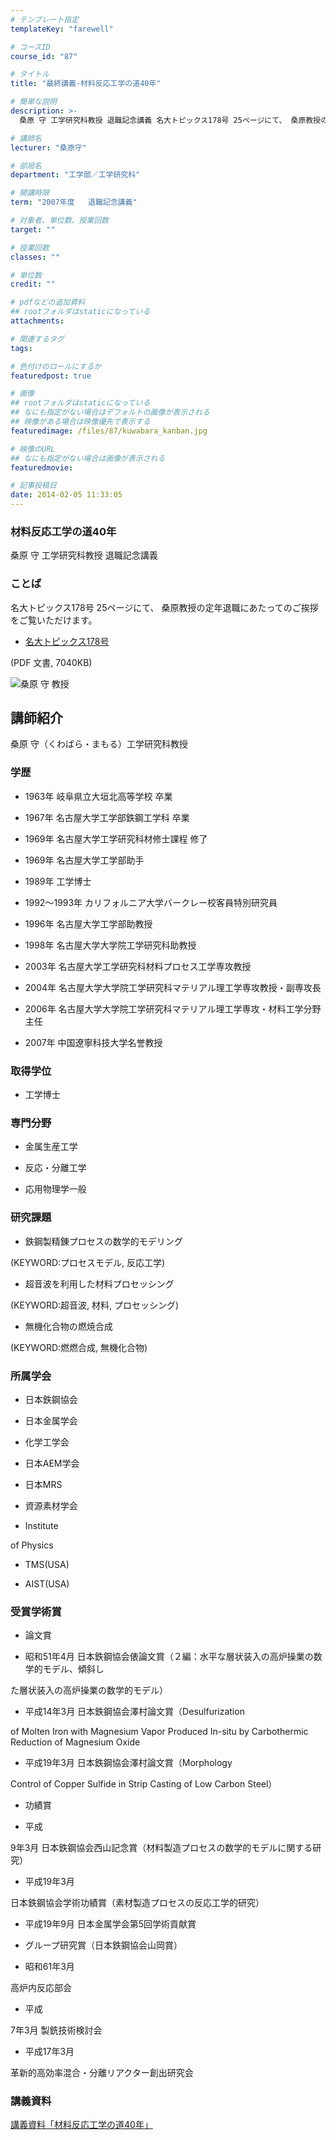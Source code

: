 ```yaml
---
# テンプレート指定
templateKey: "farewell"

# コースID
course_id: "87"

# タイトル
title: "最終講義-材料反応工学の道40年"

# 簡単な説明
description: >-
  桑原 守 工学研究科教授 退職記念講義 名大トピックス178号 25ページにて、 桑原教授の定年退職にあたってのご挨拶をご覧いただけます。   * [名大トピックス178号][1] (P...

# 講師名
lecturer: "桑原守"

# 部局名
department: "工学部／工学研究科"

# 開講時限
term: "2007年度	退職記念講義"

# 対象者、単位数、授業回数
target: ""

# 授業回数
classes: ""

# 単位数
credit: ""

# pdfなどの追加資料
## rootフォルダはstaticになっている
attachments: 

# 関連するタグ
tags:

# 色付けのロールにするか
featuredpost: true

# 画像
## rootフォルダはstaticになっている
## なにも指定がない場合はデフォルトの画像が表示される
## 映像がある場合は映像優先で表示する
featuredimage: /files/87/kuwabara_kanban.jpg

# 映像のURL
## なにも指定がない場合は画像が表示される
featuredmovie: 

# 記事投稿日
date: 2014-02-05 11:33:05
---
```


### 材料反応工学の道40年

桑原 守 工学研究科教授 退職記念講義

### ことば

名大トピックス178号 25ページにて、 桑原教授の定年退職にあたってのご挨拶をご覧いただけます。

* [名大トピックス178号][1]

(PDF 文書, 7040KB)

[1]: http://www.nagoya-u.ac.jp/about-nu/public-relations/publication/upload_images/no178.pdf

![桑原 守 教授](/files/87/kuwabara_kao.jpg) 

## 講師紹介

桑原 守（くわばら・まもる）工学研究科教授

### 学歴

* 1963年  岐阜県立大垣北高等学校 卒業

* 1967年  名古屋大学工学部鉄鋼工学科 卒業

* 1969年  名古屋大学工学研究科材修士課程 修了

* 1969年  名古屋大学工学部助手

* 1989年  工学博士

* 1992〜1993年 カリフォルニア大学バークレー校客員特別研究員

* 1996年  名古屋大学工学部助教授

* 1998年  名古屋大学大学院工学研究科助教授

* 2003年  名古屋大学工学研究科材料プロセス工学専攻教授

* 2004年  名古屋大学大学院工学研究科マテリアル理工学専攻教授・副専攻長

* 2006年  名古屋大学大学院工学研究科マテリアル理工学専攻・材料工学分野主任

* 2007年  中国遼寧科技大学名誉教授

### 取得学位

* 工学博士

### 専門分野

* 金属生産工学

* 反応・分離工学

* 応用物理学一般

### 研究課題

* 鉄鋼製精錬プロセスの数学的モデリング

(KEYWORD:プロセスモデル, 反応工学)

* 超音波を利用した材料プロセッシング

(KEYWORD:超音波, 材料, プロセッシング)

* 無機化合物の燃焼合成

(KEYWORD:燃燃合成, 無機化合物)

### 所属学会

* 日本鉄鋼協会

* 日本金属学会

* 化学工学会

* 日本AEM学会

* 日本MRS

* 資源素材学会

* Institute

of Physics

* TMS(USA)

* AIST(USA)

### 受賞学術賞

* 論文賞

* 昭和51年4月 日本鉄鋼協会俵論文賞（２編：水平な層状装入の高炉操業の数学的モデル、傾斜し

た層状装入の高炉操業の数学的モデル）

* 平成14年3月 日本鉄鋼協会澤村論文賞（Desulfurization

of Molten Iron with Magnesium Vapor Produced In-situ by Carbothermic Reduction of Magnesium Oxide

* 平成19年3月 日本鉄鋼協会澤村論文賞（Morphology

Control of Copper Sulfide in Strip Casting of Low Carbon Steel）

* 功績賞

* 平成

9年3月 日本鉄鋼協会西山記念賞（材料製造プロセスの数学的モデルに関する研究）

* 平成19年3月

日本鉄鋼協会学術功績賞（素材製造プロセスの反応工学的研究）

* 平成19年9月 日本金属学会第5回学術貢献賞

* グループ研究賞（日本鉄鋼協会山岡賞）

* 昭和61年3月

高炉内反応部会

* 平成

7年3月 製銑技術検討会

* 平成17年3月

革新的高効率混合・分離リアクター創出研究会

### 講義資料

[講義資料「材料反応工学の道40年」](/files/87/kuwabara_lect.pdf) 

